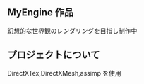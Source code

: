 ## MyEngine 作品

幻想的な世界観のレンダリングを目指し制作中

<!-- プロジェクトについて -->

## プロジェクトについて

DirectXTex,DirectXMesh,assimp を使用

<!-- プロジェクトの概要を記載 -->

  
